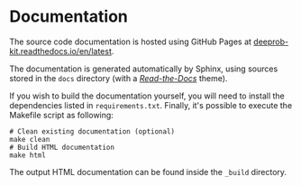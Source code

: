 # Documentation

The source code documentation is hosted using GitHub Pages at
[deeprob-kit.readthedocs.io/en/latest](https://deeprob-kit.readthedocs.io/en/latest/).

The documentation is generated automatically by Sphinx, using sources stored in the `docs` directory
(with a [*Read-the-Docs*](https://readthedocs.org/) theme).

If you wish to build the documentation yourself, you will need to install the dependencies listed in `requirements.txt`.
Finally, it's possible to execute the Makefile script as following:
```shell
# Clean existing documentation (optional)
make clean
# Build HTML documentation
make html
```
The output HTML documentation can be found inside the `_build` directory.
